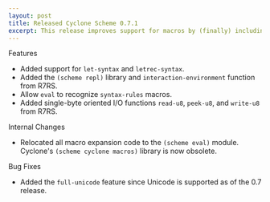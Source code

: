 ```yaml
---
layout: post
title: Released Cyclone Scheme 0.7.1
excerpt: This release improves support for macros by (finally) including `let-syntax` and `letrec-syntax` as well as enhancing `eval` to allow defining `syntax-rules` macros. The release also adds a few minor features from R7RS that had been missing.
---
```


Features

- Added support for `let-syntax` and `letrec-syntax`.
- Added the `(scheme repl)` library and `interaction-environment` function from R7RS.
- Allow `eval` to recognize `syntax-rules` macros.
- Added single-byte oriented I/O functions `read-u8`, `peek-u8`, and `write-u8` from R7RS.

Internal Changes

- Relocated all macro expansion code to the `(scheme eval)` module. Cyclone's `(scheme cyclone macros)` library is now obsolete.

Bug Fixes

- Added the `full-unicode` feature since Unicode is supported as of the 0.7 release.

